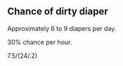## Chance of dirty diaper

Approximately 6 to 9 diapers per day.

30% chance per hour. 

7.5/(24/.2)